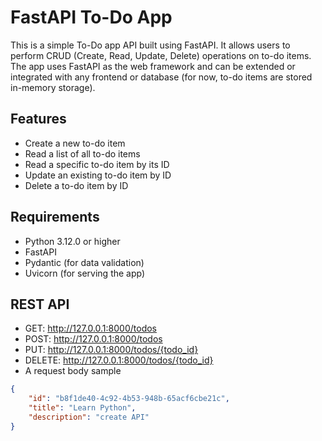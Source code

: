 # FastAPI To-Do App
This is a simple To-Do app API built using FastAPI. It allows users to perform CRUD (Create, Read, Update, Delete) operations on to-do items. The app uses FastAPI as the web framework and can be extended or integrated with any frontend or database (for now, to-do items are stored in-memory storage).
## Features
- Create a new to-do item
- Read a list of all to-do items
- Read a specific to-do item by its ID
- Update an existing to-do item by ID
- Delete a to-do item by ID
## Requirements
- Python 3.12.0 or higher
- FastAPI
- Pydantic (for data validation)
- Uvicorn (for serving the app)
## REST API
- GET: http://127.0.0.1:8000/todos
- POST: http://127.0.0.1:8000/todos
- PUT: http://127.0.0.1:8000/todos/{todo_id}
- DELETE: http://127.0.0.1:8000/todos/{todo_id}
- A request body sample
```json
{
    "id": "b8f1de40-4c92-4b53-948b-65acf6cbe21c",
    "title": "Learn Python",
    "description": "create API"
}
